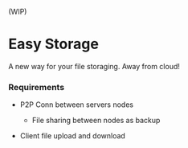 (WIP)

# Easy Storage
A new way for your file storaging. Away from cloud!

### Requirements
- P2P Conn between servers nodes
    - File sharing between nodes as backup

- Client file upload and download
